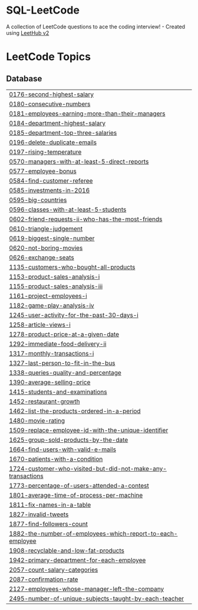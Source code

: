 # SQL-LeetCode
A collection of LeetCode questions to ace the coding interview! - Created using [LeetHub v2](https://github.com/arunbhardwaj/LeetHub-2.0)

<!---LeetCode Topics Start-->
# LeetCode Topics
## Database
|  |
| ------- |
| [0176-second-highest-salary](https://github.com/roshkhan2000/SQL-LeetCode/tree/master/0176-second-highest-salary) |
| [0180-consecutive-numbers](https://github.com/roshkhan2000/SQL-LeetCode/tree/master/0180-consecutive-numbers) |
| [0181-employees-earning-more-than-their-managers](https://github.com/roshkhan2000/SQL-LeetCode/tree/master/0181-employees-earning-more-than-their-managers) |
| [0184-department-highest-salary](https://github.com/roshkhan2000/SQL-LeetCode/tree/master/0184-department-highest-salary) |
| [0185-department-top-three-salaries](https://github.com/roshkhan2000/SQL-LeetCode/tree/master/0185-department-top-three-salaries) |
| [0196-delete-duplicate-emails](https://github.com/roshkhan2000/SQL-LeetCode/tree/master/0196-delete-duplicate-emails) |
| [0197-rising-temperature](https://github.com/roshkhan2000/SQL-LeetCode/tree/master/0197-rising-temperature) |
| [0570-managers-with-at-least-5-direct-reports](https://github.com/roshkhan2000/SQL-LeetCode/tree/master/0570-managers-with-at-least-5-direct-reports) |
| [0577-employee-bonus](https://github.com/roshkhan2000/SQL-LeetCode/tree/master/0577-employee-bonus) |
| [0584-find-customer-referee](https://github.com/roshkhan2000/SQL-LeetCode/tree/master/0584-find-customer-referee) |
| [0585-investments-in-2016](https://github.com/roshkhan2000/SQL-LeetCode/tree/master/0585-investments-in-2016) |
| [0595-big-countries](https://github.com/roshkhan2000/SQL-LeetCode/tree/master/0595-big-countries) |
| [0596-classes-with-at-least-5-students](https://github.com/roshkhan2000/SQL-LeetCode/tree/master/0596-classes-with-at-least-5-students) |
| [0602-friend-requests-ii-who-has-the-most-friends](https://github.com/roshkhan2000/SQL-LeetCode/tree/master/0602-friend-requests-ii-who-has-the-most-friends) |
| [0610-triangle-judgement](https://github.com/roshkhan2000/SQL-LeetCode/tree/master/0610-triangle-judgement) |
| [0619-biggest-single-number](https://github.com/roshkhan2000/SQL-LeetCode/tree/master/0619-biggest-single-number) |
| [0620-not-boring-movies](https://github.com/roshkhan2000/SQL-LeetCode/tree/master/0620-not-boring-movies) |
| [0626-exchange-seats](https://github.com/roshkhan2000/SQL-LeetCode/tree/master/0626-exchange-seats) |
| [1135-customers-who-bought-all-products](https://github.com/roshkhan2000/SQL-LeetCode/tree/master/1135-customers-who-bought-all-products) |
| [1153-product-sales-analysis-i](https://github.com/roshkhan2000/SQL-LeetCode/tree/master/1153-product-sales-analysis-i) |
| [1155-product-sales-analysis-iii](https://github.com/roshkhan2000/SQL-LeetCode/tree/master/1155-product-sales-analysis-iii) |
| [1161-project-employees-i](https://github.com/roshkhan2000/SQL-LeetCode/tree/master/1161-project-employees-i) |
| [1182-game-play-analysis-iv](https://github.com/roshkhan2000/SQL-LeetCode/tree/master/1182-game-play-analysis-iv) |
| [1245-user-activity-for-the-past-30-days-i](https://github.com/roshkhan2000/SQL-LeetCode/tree/master/1245-user-activity-for-the-past-30-days-i) |
| [1258-article-views-i](https://github.com/roshkhan2000/SQL-LeetCode/tree/master/1258-article-views-i) |
| [1278-product-price-at-a-given-date](https://github.com/roshkhan2000/SQL-LeetCode/tree/master/1278-product-price-at-a-given-date) |
| [1292-immediate-food-delivery-ii](https://github.com/roshkhan2000/SQL-LeetCode/tree/master/1292-immediate-food-delivery-ii) |
| [1317-monthly-transactions-i](https://github.com/roshkhan2000/SQL-LeetCode/tree/master/1317-monthly-transactions-i) |
| [1327-last-person-to-fit-in-the-bus](https://github.com/roshkhan2000/SQL-LeetCode/tree/master/1327-last-person-to-fit-in-the-bus) |
| [1338-queries-quality-and-percentage](https://github.com/roshkhan2000/SQL-LeetCode/tree/master/1338-queries-quality-and-percentage) |
| [1390-average-selling-price](https://github.com/roshkhan2000/SQL-LeetCode/tree/master/1390-average-selling-price) |
| [1415-students-and-examinations](https://github.com/roshkhan2000/SQL-LeetCode/tree/master/1415-students-and-examinations) |
| [1452-restaurant-growth](https://github.com/roshkhan2000/SQL-LeetCode/tree/master/1452-restaurant-growth) |
| [1462-list-the-products-ordered-in-a-period](https://github.com/roshkhan2000/SQL-LeetCode/tree/master/1462-list-the-products-ordered-in-a-period) |
| [1480-movie-rating](https://github.com/roshkhan2000/SQL-LeetCode/tree/master/1480-movie-rating) |
| [1509-replace-employee-id-with-the-unique-identifier](https://github.com/roshkhan2000/SQL-LeetCode/tree/master/1509-replace-employee-id-with-the-unique-identifier) |
| [1625-group-sold-products-by-the-date](https://github.com/roshkhan2000/SQL-LeetCode/tree/master/1625-group-sold-products-by-the-date) |
| [1664-find-users-with-valid-e-mails](https://github.com/roshkhan2000/SQL-LeetCode/tree/master/1664-find-users-with-valid-e-mails) |
| [1670-patients-with-a-condition](https://github.com/roshkhan2000/SQL-LeetCode/tree/master/1670-patients-with-a-condition) |
| [1724-customer-who-visited-but-did-not-make-any-transactions](https://github.com/roshkhan2000/SQL-LeetCode/tree/master/1724-customer-who-visited-but-did-not-make-any-transactions) |
| [1773-percentage-of-users-attended-a-contest](https://github.com/roshkhan2000/SQL-LeetCode/tree/master/1773-percentage-of-users-attended-a-contest) |
| [1801-average-time-of-process-per-machine](https://github.com/roshkhan2000/SQL-LeetCode/tree/master/1801-average-time-of-process-per-machine) |
| [1811-fix-names-in-a-table](https://github.com/roshkhan2000/SQL-LeetCode/tree/master/1811-fix-names-in-a-table) |
| [1827-invalid-tweets](https://github.com/roshkhan2000/SQL-LeetCode/tree/master/1827-invalid-tweets) |
| [1877-find-followers-count](https://github.com/roshkhan2000/SQL-LeetCode/tree/master/1877-find-followers-count) |
| [1882-the-number-of-employees-which-report-to-each-employee](https://github.com/roshkhan2000/SQL-LeetCode/tree/master/1882-the-number-of-employees-which-report-to-each-employee) |
| [1908-recyclable-and-low-fat-products](https://github.com/roshkhan2000/SQL-LeetCode/tree/master/1908-recyclable-and-low-fat-products) |
| [1942-primary-department-for-each-employee](https://github.com/roshkhan2000/SQL-LeetCode/tree/master/1942-primary-department-for-each-employee) |
| [2057-count-salary-categories](https://github.com/roshkhan2000/SQL-LeetCode/tree/master/2057-count-salary-categories) |
| [2087-confirmation-rate](https://github.com/roshkhan2000/SQL-LeetCode/tree/master/2087-confirmation-rate) |
| [2127-employees-whose-manager-left-the-company](https://github.com/roshkhan2000/SQL-LeetCode/tree/master/2127-employees-whose-manager-left-the-company) |
| [2495-number-of-unique-subjects-taught-by-each-teacher](https://github.com/roshkhan2000/SQL-LeetCode/tree/master/2495-number-of-unique-subjects-taught-by-each-teacher) |
<!---LeetCode Topics End-->